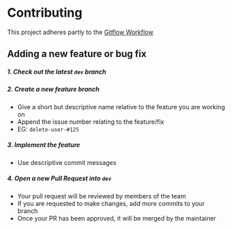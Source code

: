 # Contributing

This project adheres partly to the [Gitflow Workflow](https://www.atlassian.com/git/tutorials/comparing-workflows#gitflow-workflow)

## Adding a new feature or bug fix

##### 1. Check out the latest `dev` branch

##### 2. Create a new feature branch
- Give a short but descriptive name relative to the feature you are working on
- Append the issue number relating to the feature/fix
- EG: `delete-user-#125`

##### 3. Implement the feature
- Use descriptive commit messages

##### 4. Open a new Pull Request into `dev`
- Your pull request will be reviewed by members of the team
- If you are requested to make changes, add more commits to your branch
- Once your PR has been approved, it will be merged by the maintainer

